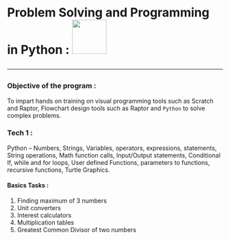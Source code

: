 # Problem Solving and Programming in Python : <img src='https://github.com/alexVinod/python-crackworld/blob/master/Imgs/bookSRead.JPG' width='80' height='80'><hr>
### Objective of the program :
To impart hands on training on visual programming tools such as Scratch and Raptor, Flowchart design tools such as Raptor and `Python` to solve complex problems.

### Tech 1 :
Python – Numbers, Strings, Variables, operators, expressions, statements, String operations, Math function calls, Input/Output statements, Conditional If, while and for loops, User defined Functions, parameters to functions, recursive functions, Turtle Graphics.

  #### Basics Tasks :
   1. Finding maximum of 3 numbers
   2. Unit converters
   3. Interest calculators
   4. Multiplication tables
   5. Greatest Common Divisor of two numbers
   



